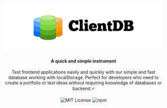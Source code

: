 <p align="center">
  <img src="./preview.png" alt="WatermelonDB" width="539" />
</p>

<h4 align="center">
  A quick and simple instrument
</h4>

<p align="center">
  Test frontend applications easily and quickly with our simple and fast database working with localStorage. Perfect for developers who need to create a portfolio or test ideas without requiring knowledge of databases or backend.⚡️
</p>

<div align="center" class="links">
  <a class="no-decoration" href="https://github.com/baxriddin-dev/clientdb.js/blob/master/LICENSE">
    <img src="https://img.shields.io/badge/License-MIT-blue.svg" alt="MIT License"/>
  </a>

  <a class="no-decoration" href="https://www.npmjs.com/package/@baxriddin-dev/clientdb">
    <img src="https://img.shields.io/npm/v/%40baxriddin-dev%2Fclientdb?logoColor=orange&color=green" alt="npm"/>
  </a>
</div>

<style>
  .no-decoration {
    text-decoration: none;
  }

  .links {
    display: flex; 
    align-items: center; 
    justify-content: center; 
    gap: 5px 
  }
</style>
